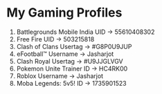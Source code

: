 # My Gaming Profiles
1. Battlegrounds Mobile India UID → 55610408302
2. Free Fire UID → 503215818
3. Clash of Clans Usertag → #G8P0U9JUP
4. eFootball™ Username → Jasharjot
5. Clash Royal Usertag → #U9JJGLVGV
6. Pokemon Unite Trainer ID → HC4RK00
7. Roblox Username → Jasharjot
8. Moba Legends: 5v5! ID → 1735901523
